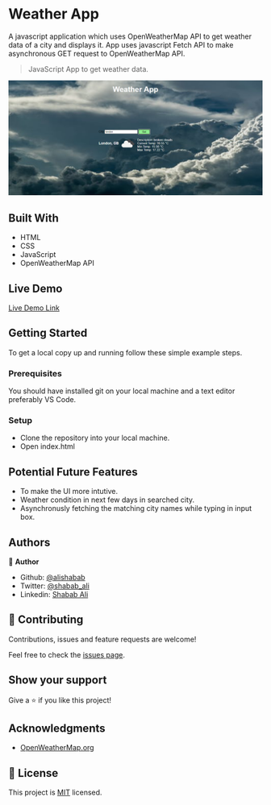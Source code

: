 # Weather App
A javascript application which uses OpenWeatherMap API to get weather data of a city and displays it.
App uses javascript Fetch API to make asynchronous GET request to OpenWeatherMap API.
> JavaScript App to get weather data.

![screenshot](screenshot.PNG)


## Built With

- HTML
- CSS
- JavaScript
- OpenWeatherMap API

## Live Demo

[Live Demo Link](http://raw.githack.com/alishabab/weather-app/development/index.html)

## Getting Started

To get a local copy up and running follow these simple example steps.

### Prerequisites

You should have installed git on your local machine and a text editor preferably VS Code.

### Setup

- Clone the repository into your local machine.
- Open index.html

## Potential Future Features
- To make the UI more intutive.
- Weather condition in next few days in searched city.
- Asynchronusly fetching the matching city names while typing in input box.

## Authors

👤 **Author**

- Github: [@alishabab](https://github.com/alishabab)
- Twitter: [@shabab_ali](https://twitter.com/shabab_ali)
- Linkedin: [Shabab Ali](https://www.linkedin.com/in/shababali/)


## 🤝 Contributing

Contributions, issues and feature requests are welcome!

Feel free to check the [issues page](issues/).

## Show your support

Give a ⭐️ if you like this project!

## Acknowledgments

- [OpenWeatherMap.org](https://openweathermap.org/)

## 📝 License

This project is [MIT](lic.url) licensed.
